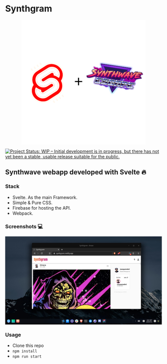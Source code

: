 # Synthgram

<p align="center">
<img align="center" style="margin: 0 auto;" src="https://github.com/mosqueradvd/Synthgram/blob/master/static/svelte_synth.png">
</p>
  
<a href="https://www.repostatus.org/#wip"><img src="https://www.repostatus.org/badges/latest/wip.svg" alt="Project Status: WIP – Initial development is in progress, but there has not yet been a stable, usable release suitable for the public." /></a>

## Synthwave webapp developed with Svelte 🔥

### Stack

- Svelte. As the main Framework.
- Simple & Pure CSS.
- Firebase for hosting the API.
- Webpack.

### Screenshots 💻

<p align="center">
<img align="center" style="margin: 0 auto;" src="https://github.com/mosqueradvd/Synthgram/blob/master/static/screen1.png">
</p>

### Usage

- Clone this repo
- `npm install`
- `npm run start`
